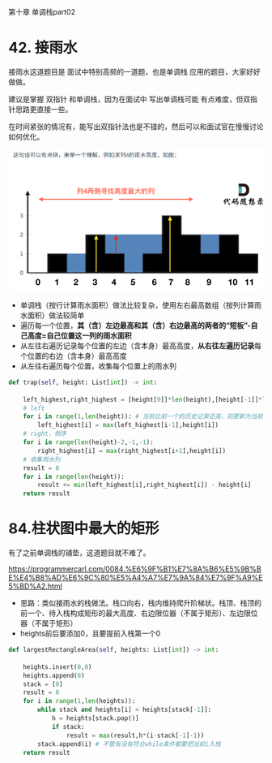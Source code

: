第十章 单调栈part02
 
# 42. 接雨水  

接雨水这道题目是 面试中特别高频的一道题，也是单调栈 应用的题目，大家好好做做。

建议是掌握 双指针 和单调栈，因为在面试中 写出单调栈可能 有点难度，但双指针思路更直接一些。

在时间紧张的情况有，能写出双指针法也是不错的，然后可以和面试官在慢慢讨论如何优化。

![按列计算雨水面积](image-29.png)

- 单调栈（按行计算雨水面积）做法比较复杂，使用左右最高数组（按列计算雨水面积）做法较简单
- 遍历每一个位置，**其（含）左边最高和其（含）右边最高的两者的“短板”-自己高度=自己位置这一列的雨水面积**
- 从左往右遍历记录每个位置的左边（含本身）最高高度，**从右往左遍历记录**每个位置的右边（含本身）最高高度
- 从左往右遍历每个位置，收集每个位置上的雨水列
```py
def trap(self, height: List[int]) -> int:

    left_highest,right_highest = [height[0]]*len(height),[height[-1]]*len(height)
    # left
    for i in range(1,len(height)): # 当前比前一个的历史记录还高，则更新为当前
        left_highest[i] = max(left_highest[i-1],height[i])
    # right，倒序
    for i in range(len(height)-2,-1,-1):
        right_highest[i] = max(right_highest[i+1],height[i])
    # 收集雨水列
    result = 0
    for i in range(len(height)):
        result += min(left_highest[i],right_highest[i]) - height[i]
    return result

```

# 84.柱状图中最大的矩形
有了之前单调栈的铺垫，这道题目就不难了。 

https://programmercarl.com/0084.%E6%9F%B1%E7%8A%B6%E5%9B%BE%E4%B8%AD%E6%9C%80%E5%A4%A7%E7%9A%84%E7%9F%A9%E5%BD%A2.html

- 思路：类似接雨水的栈做法。栈口向右，栈内维持爬升阶梯状。栈顶、栈顶的前一个、待入栈构成矩形的最大高度、右边限位器（不属于矩形）、左边限位器（不属于矩形）
- heights前后要添加0，且要提前入栈第一个0

```py
def largestRectangleArea(self, heights: List[int]) -> int:
    
    heights.insert(0,0)
    heights.append(0)
    stack = [0]
    result = 0
    for i in range(1,len(heights)):
        while stack and heights[i] < heights[stack[-1]]:
            h = heights[stack.pop()]
            if stack:
                result = max(result,h*(i-stack[-1]-1))
        stack.append(i) # 不管有没有符合while条件都要把当前i入栈
    return result
```
